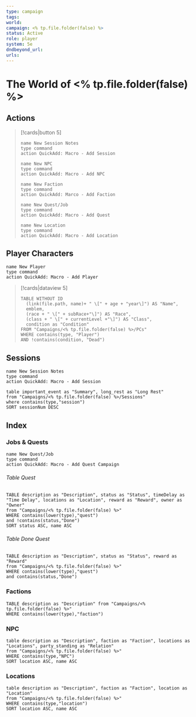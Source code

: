 ```yaml
---
type: campaign
tags: 
world: 
campaign: <% tp.file.folder(false) %>
status: Active
role: player
system: 5e
dndbeyond_url: 
urls:
---
```

# The World of <% tp.file.folder(false) %>
## Actions

>[!cards|button 5]
>```button
> name New Session Notes
> type command
> action QuickAdd: Macro - Add Session
> ```
> ```button
> name New NPC
> type command
> action QuickAdd: Macro - Add NPC
> ```
> ```button
> name New Faction
> type command
> action QuickAdd: Marco - Add Faction
> ```
>```button
> name New Quest/Job
> type command
> action QuickAdd: Macro - Add Quest
> ```
>```button
> name New Location
> type command
> action QuickAdd: Macro - Add Location
> ```

## Player Characters
```button
name New Player
type command
action QuickAdd: Macro - Add Player
```

> [!cards|dataview 5]
> ```dataview
> TABLE WITHOUT ID
>	(link(file.path, name)+ " \[" + age + "year\]") AS "Name",
>	emblem,
>	(race + " \[" + subRace+"\]") AS "Race",
>	(class + " \[" + currentLevel +"\]") AS "Class",
>	condition as "Condition"
> FROM "Campaigns/<% tp.file.folder(false) %>/PCs"
> WHERE contains(type, "Player") 
>AND !contains(condition, "Dead")
> ```
## Sessions

```button
name New Session Notes
type command
action QuickAdd: Macro - Add Session
```

```dataview
table important_event as "Summary", long_rest as "Long Rest"
from "Campaigns/<% tp.file.folder(false) %>/Sessions"
where contains(type,"session")
SORT sessionNum DESC
```

## Index
### Jobs & Quests
```button
name New Quest/Job
type command
action QuickAdd: Macro - Add Quest Campaign
```
###### Table Quest
```dataview
TABLE description as "Description", status as "Status", timeDelay as "Time Delay", locations as "Location", reward as "Reward", owner as "Owner"
from "Campaigns/<% tp.file.folder(false) %>"
WHERE contains(lower(type),"quest")
and !contains(status,"Done")
SORT status ASC, name ASC
```
###### Table Done Quest
```dataview
TABLE description as "Description", status as "Status", reward as "Reward"
from "Campaigns/<% tp.file.folder(false) %>"
WHERE contains(lower(type),"quest")
and contains(status,"Done")
```

### Factions
```dataview
TABLE description as "Description" from "Campaigns/<% tp.file.folder(false) %>"
WHERE contains(lower(type),"faction")
```
### NPC
```dataview
table description as "Description", faction as "Faction", locations as "Locations", party_standing as "Relation"
from "Campaigns/<% tp.file.folder(false) %>"
WHERE contains(type,"NPC")
SORT location ASC, name ASC
```
### Locations
```dataview
table description as "Description", faction as "Faction", location as "Location"
from "Campaigns/<% tp.file.folder(false) %>"
WHERE contains(type,"location")
SORT location ASC, name ASC
```